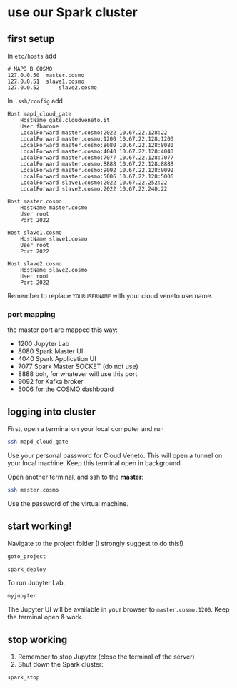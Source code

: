 # use our Spark cluster

## first setup

In `etc/hosts` add

```
# MAPD B COSMO
127.0.0.50	master.cosmo
127.0.0.51	slave1.cosmo
127.0.0.52      slave2.cosmo
```

In `.ssh/config` add
```
Host mapd_cloud_gate
    HostName gate.cloudveneto.it
    User fbarone
    LocalForward master.cosmo:2022 10.67.22.128:22
    LocalForward master.cosmo:1200 10.67.22.128:1200
    LocalForward master.cosmo:8080 10.67.22.128:8080
    LocalForward master.cosmo:4040 10.67.22.128:4040
    LocalForward master.cosmo:7077 10.67.22.128:7077
    LocalForward master.cosmo:8888 10.67.22.128:8888
    LocalForward master.cosmo:9092 10.67.22.128:9092
    LocalForward master.cosmo:5006 10.67.22.128:5006
    LocalForward slave1.cosmo:2022 10.67.22.252:22
    LocalForward slave2.cosmo:2022 10.67.22.240:22

Host master.cosmo
	HostName master.cosmo
	User root
	Port 2022

Host slave1.cosmo
	HostName slave1.cosmo
	User root
	Port 2022
	
Host slave2.cosmo
	HostName slave2.cosmo
	User root
	Port 2022
```
Remember to replace `YOURUSERNAME` with your cloud veneto username.


### port mapping

the master port are mapped this way:
- 1200 Jupyter Lab
- 8080 Spark Master UI
- 4040 Spark Application UI
- 7077 Spark Master SOCKET (do not use)
- 8888 boh, for whatever will use this port
- 9092 for Kafka broker
- 5006 for the COSMO dashboard


## logging into cluster

First, open a terminal on your local computer and run
```bash
ssh mapd_cloud_gate
```
Use your personal password for Cloud Veneto. This will open a tunnel on your local machine. Keep this terminal open in background.

Open another terminal, and ssh to the **master**:
```bash
ssh master.cosmo
```
Use the password of the virtual machine.


## start working!

Navigate to the project folder (I strongly suggest to do this!)
```bash
goto_project
```
```bash
spark_deploy
```

To run Jupyter Lab:
```bash
myjupyter
```
The Jupyter UI will be available in your browser to `master.cosmo:1200`. Keep the terminal open & work.


## stop working

1. Remember to stop Jupyter (close the terminal of the server)
2. Shut down the Spark cluster:
```bash
spark_stop
```